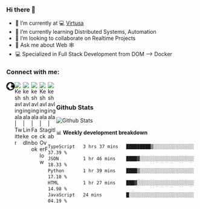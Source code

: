 ### Hi there 👋

- 🔭 I’m currently at 💻 [Virtusa](https://www.virtusa.com/) 
- 🌱 I’m currently learning Distributed Systems, Automation
- 👯 I’m looking to collaborate on Realtime Projects
- 💬 Ask me about Web 🕸
- 💻 Specialized in Full Stack Development from DOM --> Docker
<!-- - 🤔 I’m looking for help with ... -->
<!-- - 📫 How to reach me: ... -->
<!-- - 😄 Pronouns: ... -->
<!-- - ⚡ Fun fact: ... -->



### Connect with me:

[<img align="left" alt="KeshavLingala" width="22px" src="https://raw.githubusercontent.com/iconic/open-iconic/master/svg/globe.svg" />][website]
[<img align="left" alt="Keshavlingala | Twitter" width="22px" src="https://cdn.jsdelivr.net/npm/simple-icons@v3/icons/twitter.svg" />][twitter]
[<img align="left" alt="keshavlingala | LinkedIn" width="22px" src="https://cdn.jsdelivr.net/npm/simple-icons@v3/icons/linkedin.svg" />][linkedin]
[<img align="left" alt="keshavlingala | Facebook" width="22px" src="https://cdn.jsdelivr.net/npm/simple-icons@3.4.1/icons/facebook.svg" />][Facebook]
[<img align="left" alt="Keshavlingala | StackOverFlow" width="22px" src="https://cdn.jsdelivr.net/npm/simple-icons@3.4.1/icons/stackoverflow.svg" />][StackOverFlow]
[<img align="left" alt="keshavlingala | gitlab" width="22px" src="https://cdn.jsdelivr.net/npm/simple-icons@3.4.1/icons/gitlab.svg" />][gitlab]
<br/><br/>

### Github Stats
![Github Stats](https://github-readme-stats.vercel.app/api?username=keshavlingala&show_icons=true&theme=dracula)


[website]: https://keshavlingala.github.io
[twitter]: https://twitter.com/keshavlingala
[linkedin]: https://www.linkedin.com/in/keshavlingala
[Facebook]: https://www.facebook.com/keshavlingala
[StackOverFlow]: https://stackoverflow.com/users/10281472/keshav-reddy
[gitlab]: https://gitlab.com/keshavlingala

📊 **Weekly development breakdown**

<!--START_SECTION:waka-->
```text
TypeScript   3 hrs 37 mins   █████████▒░░░░░░░░░░░░░░░   37.39 % 
JSON         1 hr 46 mins    ████▓░░░░░░░░░░░░░░░░░░░░   18.33 % 
Python       1 hr 39 mins    ████▒░░░░░░░░░░░░░░░░░░░░   17.10 % 
HTML         1 hr 27 mins    ███▓░░░░░░░░░░░░░░░░░░░░░   14.98 % 
JavaScript   24 mins         █░░░░░░░░░░░░░░░░░░░░░░░░   04.19 % 
```
<!--END_SECTION:waka-->
